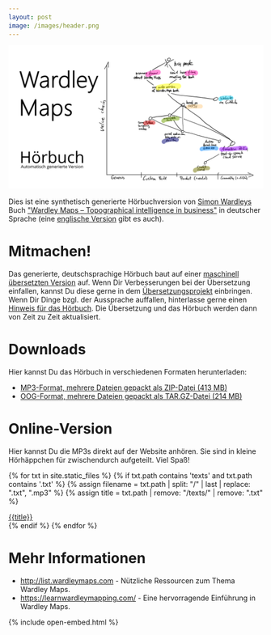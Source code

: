 ```yaml
---
layout: post
image: /images/header.png
---
```


![Eine Wardley Map, die die wichtigsten Ideen zu dieser Hörbuchversion des Buches von Simon Wardley charakterisiert.](images/header.png)

Dies ist eine synthetisch generierte Hörbuchversion von [Simon Wardleys](https://twitter.com/swardley) Buch ["Wardley Maps &ndash; Topographical intelligence in business"](https://medium.com/wardleymaps) in deutscher Sprache (eine [englische Version](https://feststelltaste.github.io/wardley-maps-audiobook/) gibt es auch).

# Mitmachen!

Das generierte, deutschsprachige Hörbuch baut auf einer [maschinell übersetzten Version](https://github.com/selfscrum/wardley-maps-book/) auf. Wenn Dir Verbesserungen bei der Übersetzung einfallen, kannst Du diese gerne in dem [Übersetzungsprojekt](https://github.com/selfscrum/wardley-maps-book/issues) einbringen. Wenn Dir Dinge bzgl. der Aussprache auffallen, hinterlasse gerne einen [Hinweis für das Hörbuch](https://github.com/feststelltaste/wardley-maps-hoerbuch/issues). Die Übersetzung und das Hörbuch werden dann von Zeit zu Zeit aktualisiert.

# Downloads

Hier kannst Du das Hörbuch in verschiedenen Formaten herunterladen:

* [MP3-Format, mehrere Dateien gepackt als ZIP-Datei (413 MB)](https://www.feststelltaste.de/wp-content/uploads/share/Simon_Wardley_-_Wardley_Maps_Hoerbuch-mp3.zip)
* [OOG-Format, mehrere Dateien gepackt als TAR.GZ-Datei (214 MB)](https://www.feststelltaste.de/wp-content/uploads/share/Simon_Wardley_-_Wardley_Maps_Hoerbuch-ogg.tar.gz)

# Online-Version

Hier kannst Du die MP3s direkt auf der Website anhören. Sie sind in kleine Hörhäppchen für zwischendurch aufgeteilt. Viel Spaß!

{% for txt in site.static_files %}
{% if txt.path contains 'texts' and txt.path contains '.txt' %}
{% assign filename = txt.path | split: "/" | last | replace: ".txt", ".mp3" %}
{% assign title = txt.path | remove: "/texts/" | remove: ".txt" %}
<div>
<a href="{{ 'https://wardley-maps-hoerbuch.s3.eu-central-1.amazonaws.com/de-DE-Wavenet-B/mp3/' | append: filename | escape }}">{{title}}</a>

</div>
{% endif %}
{% endfor %}

# Mehr Informationen

- <http://list.wardleymaps.com> - Nützliche Ressourcen zum Thema Wardley Maps.
- <https://learnwardleymapping.com/> - Eine hervorragende Einführung in Wardley Maps.

{% include open-embed.html %}
